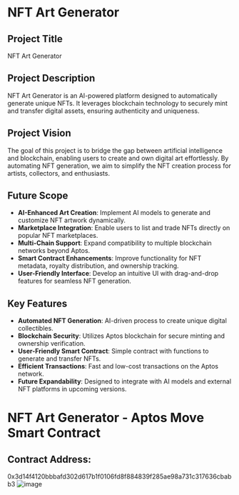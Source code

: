 # NFT Art Generator

## Project Title
NFT Art Generator

## Project Description
NFT Art Generator is an AI-powered platform designed to automatically generate unique NFTs. It leverages blockchain technology to securely mint and transfer digital assets, ensuring authenticity and uniqueness.

## Project Vision
The goal of this project is to bridge the gap between artificial intelligence and blockchain, enabling users to create and own digital art effortlessly. By automating NFT generation, we aim to simplify the NFT creation process for artists, collectors, and enthusiasts.

## Future Scope
- **AI-Enhanced Art Creation**: Implement AI models to generate and customize NFT artwork dynamically.
- **Marketplace Integration**: Enable users to list and trade NFTs directly on popular NFT marketplaces.
- **Multi-Chain Support**: Expand compatibility to multiple blockchain networks beyond Aptos.
- **Smart Contract Enhancements**: Improve functionality for NFT metadata, royalty distribution, and ownership tracking.
- **User-Friendly Interface**: Develop an intuitive UI with drag-and-drop features for seamless NFT generation.

## Key Features
- **Automated NFT Generation**: AI-driven process to create unique digital collectibles.
- **Blockchain Security**: Utilizes Aptos blockchain for secure minting and ownership verification.
- **User-Friendly Smart Contract**: Simple contract with functions to generate and transfer NFTs.
- **Efficient Transactions**: Fast and low-cost transactions on the Aptos network.
- **Future Expandability**: Designed to integrate with AI models and external NFT platforms in upcoming versions.
# NFT Art Generator - Aptos Move Smart Contract

## Contract Address:
0x3d14f4120bbbafd302d617b1f0106fd8f884839f285ae98a731c317636cbabb3
![image](https://github.com/user-attachments/assets/a1a49cc1-6ea2-4116-8080-b574a8a16afd)

